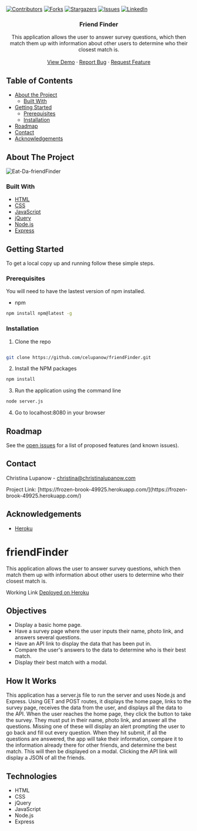 <!-- PROJECT SHIELDS -->

[![Contributors][contributors-shield]][contributors-url] [![Forks][forks-shield]][forks-url] [![Stargazers][stars-shield]][stars-url] [![Issues][issues-shield]][issues-url] [![LinkedIn][linkedin-shield]][linkedin-url]

 
<h3 align="center">Friend Finder</h3>
<p align="center">
This application allows the user to answer survey questions, which then match them up with information about other users to determine who their closest match is.
<br />
<br />
<a href="https://frozen-brook-49925.herokuapp.com/">View Demo</a>
·
<a href="https://github.com/celupanow/friendFinder/issues">Report Bug</a>
·
<a href="https://github.com/celupanow/friendFinder/issues">Request Feature</a>

</p>

</p>
<!-- TABLE OF CONTENTS -->

## Table of Contents

* [About the Project](#about-the-project)
	* [Built With](#built-with)
* [Getting Started](#getting-started)
	* [Prerequisites](#prerequisites)
	* [Installation](#installation)
* [Roadmap](#roadmap)
* [Contact](#contact)
* [Acknowledgements](#acknowledgements)

 
<!-- ABOUT THE PROJECT -->

## About The Project
![Eat-Da-friendFinder](./public/assets/img/eatdafriendFinder-agile-wave.png "Eat-Da-friendFinder")

### Built With
* [HTML](https://developer.mozilla.org/en-US/docs/Web/HTML)
* [CSS](https://developer.mozilla.org/en-US/docs/Web/CSS)
* [JavaScript](https://www.javascript.com/)
* [jQuery](https://jquery.com/)
* [Node.js](https://nodejs.org)
* [Express](https://expressjs.com/)

<!-- GETTING STARTED -->

## Getting Started
To get a local copy up and running follow these simple steps.


### Prerequisites

You will need to have the lastest version of npm installed.
* npm
```sh
npm install npm@latest -g
```
  
### Installation

1. Clone the repo

```sh

git clone https://github.com/celupanow/friendFinder.git

```
2. Install the NPM packages
```sh
npm install
```
3. Run the application using the command line
```sh
node server.js
```
4. Go to localhost:8080 in your browser

<!-- ROADMAP -->

## Roadmap

  

See the [open issues](https://github.com/celupanow/friendFinder/issues) for a list of proposed features (and known issues).

<!-- CONTACT -->

## Contact
Christina Lupanow - christina@christinalupanow.com
<p>
Project Link: [https://frozen-brook-49925.herokuapp.com/](https://frozen-brook-49925.herokuapp.com/)

<!-- ACKNOWLEDGEMENTS -->

## Acknowledgements
* [Heroku](https://heroku.com)


<!-- MARKDOWN LINKS & IMAGES -->

<!-- https://www.markdownguide.org/basic-syntax/#reference-style-links -->

[contributors-shield]: https://img.shields.io/github/contributors/celupanow/friendFinder.svg?style=flat-square

[contributors-url]: https://github.com/celupanow/friendFinder/graphs/contributors

[forks-shield]: https://img.shields.io/github/forks/celupanow/friendFinder.svg?style=flat-square

[forks-url]: https://github.com/celupanow/friendFinder/network/members

[stars-shield]: https://img.shields.io/github/stars/celupanow/friendFinder.svg?style=flat-square

[stars-url]: https://github.com/celupanow/friendFinder/stargazers

[issues-shield]: https://img.shields.io/github/issues/celupanow/friendFinder.svg?style=flat-square

[issues-url]: https://github.com/celupanow/friendFinder/issues

[license-shield]: https://img.shields.io/github/license/celupanow/friendFinder.svg?style=flat-square

[license-url]: https://github.com/celupanow/friendFinder/blob/master/LICENSE.txt

[linkedin-shield]: https://img.shields.io/badge/-LinkedIn-black.svg?style=flat-square&logo=linkedin&colorB=555

[linkedin-url]: https://linkedin.com/in/celupanow

[product-screenshot]: images/screenshot.png


# friendFinder
This application allows the user to answer survey questions, which then match them up with information about other users to determine who their closest match is.

Working Link
[Deployed on Heroku](https://frozen-brook-49925.herokuapp.com/)

## Objectives

 - Display a basic home page.
 - Have a survey page where the user inputs their name, photo link, and answers several questions.
 - Have an API link to display the data that has been put in.
 - Compare the user's answers to the data to determine who is their best match.
 - Display their best match with a modal.
 
## How It Works
This application has a server.js file to run the server and uses Node.js and Express. Using GET and POST routes, it displays the home page, links to the survey page, receives the data from the user, and displays all the data to the API. When the user reaches the home page, they click the button to take the survey. They must put in their name, photo link, and answer all the questions. Missing one of these will display an alert prompting the user to go back and fill out every question. When they hit submit, if all the questions are answered, the app will take their information, compare it to the information already there for other friends, and determine the best match. This will then be displayed on a modal. Clicking the API link will display a JSON of all the friends. 

## Technologies

 - HTML
 - CSS
 - jQuery
 - JavaScript
 - Node.js
 - Express
<!--stackedit_data:
eyJoaXN0b3J5IjpbNzMzNzQ2ODQ3LC04MTY2NTI2NThdfQ==
-->